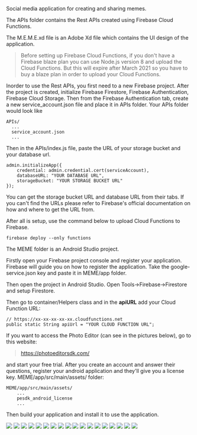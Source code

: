 Social media application for creating and sharing memes.

The APIs folder contains the Rest APIs created using Firebase Cloud Functions.

The M.E.M.E.xd file is an Adobe Xd file which contains the UI design of the application.

> Before setting up Firebase Cloud Functions, if you don't have a Firebase blaze plan you can use Node.js version 8 and upload the Cloud Functions. But this will expire after March 2021 so you have to buy a blaze plan in order to upload your Cloud Functions.

Inorder to use the Rest APIs, you first need to a new Firebase project. After the project is created, initialize Firebase Firestore, Firebase Authentication, Firebase Cloud Storage. Then from the Firebase Authentication tab, create a new service_account.json file and place it in APIs folder. Your APIs folder would look like

```
APIs/
  ...
  service_account.json
  ...
```
Then in the APIs/index.js file, paste the URL of your storage bucket and your database url. 
```
admin.initializeApp({
	credential: admin.credential.cert(serviceAccount),
	databaseURL: "YOUR DATABASE URL",
	storageBucket: "YOUR STORAGE BUCKET URL"
});
```
You can get the storage bucket URL and database URL from their tabs. If you can't find the URLs please refer to Firebase's official documentation on how and where to get the URL from.

After all is setup, use the command below to upload Cloud Functions to Firebase.
```
firebase deploy --only functions
```

The MEME folder is an Android Studio project. 

Firstly open your Firebase project console and register your application. Firebase will guide you on how to register the application. Take the google-service.json key and paste it in MEME/app folder.

Then open the project in Android Studio. Open Tools->Firebase->Firestore and setup Firestore.

Then go to container/Helpers class and in the <b>apiURL</b> add your Cloud Function URL:
```
// https://xx-xx-xx-xx-xx.cloudfunctions.net
public static String apiUrl = "YOUR CLOUD FUNCTION URL";
```

If you want to access the Photo Editor (can see in the pictures below), go to this website:

> https://photoeditorsdk.com/

and start your free trial. After you create an account and answer their questions, register your android application and they'll give you a license key. MEME/app/src/main/assets/ folder:
```
MEME/app/src/main/assets/
	...
	pesdk_android_license
	...
```
Then build your application and install it to use the application.


![](https://github.com/SaadIqbal7/MEME-App/blob/main/images/20210111_032323.jpg)
![](https://github.com/SaadIqbal7/MEME-App/blob/main/images/20210111_035828.jpg)
![](https://github.com/SaadIqbal7/MEME-App/blob/main/images/20210111_035719.jpg)
![](https://github.com/SaadIqbal7/MEME-App/blob/main/images/20210111_032537.jpg)
![](https://github.com/SaadIqbal7/MEME-App/blob/main/images/20210111_032452.jpg)
![](https://github.com/SaadIqbal7/MEME-App/blob/main/images/20210111_032527.jpg)
![](https://github.com/SaadIqbal7/MEME-App/blob/main/images/20210111_032516.jpg)
![](https://github.com/SaadIqbal7/MEME-App/blob/main/images/20210111_032505.jpg)
![](https://github.com/SaadIqbal7/MEME-App/blob/main/images/20210111_032452.jpg)
![](https://github.com/SaadIqbal7/MEME-App/blob/main/images/20210111_035811.jpg)
![](https://github.com/SaadIqbal7/MEME-App/blob/main/images/20210111_035800.jpg)
![](https://github.com/SaadIqbal7/MEME-App/blob/main/images/20210111_035731.jpg)
![](https://github.com/SaadIqbal7/MEME-App/blob/main/images/20210111_032415.jpg)
![](https://github.com/SaadIqbal7/MEME-App/blob/main/images/20210111_032401.jpg)
![](https://github.com/SaadIqbal7/MEME-App/blob/main/images/20210111_035731.jpg)
![](https://github.com/SaadIqbal7/MEME-App/blob/main/images/20210111_035731.jpg)
![](https://github.com/SaadIqbal7/MEME-App/blob/main/images/20210111_032440.jpg)
![](https://github.com/SaadIqbal7/MEME-App/blob/main/images/20210111_032426.jpg)

